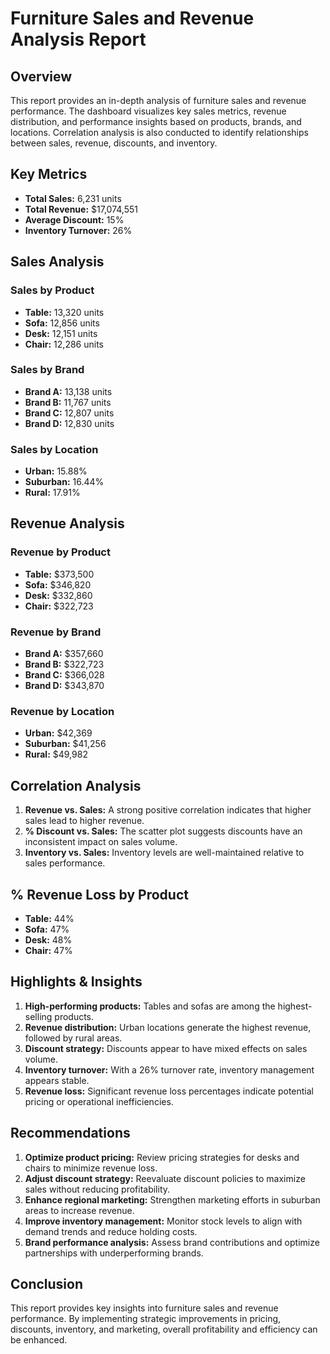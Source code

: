 # Furniture Sales and Revenue Analysis Report

## Overview
This report provides an in-depth analysis of furniture sales and revenue performance. The dashboard visualizes key sales metrics, revenue distribution, and performance insights based on products, brands, and locations. Correlation analysis is also conducted to identify relationships between sales, revenue, discounts, and inventory.

## Key Metrics
- **Total Sales:** 6,231 units
- **Total Revenue:** $17,074,551
- **Average Discount:** 15%
- **Inventory Turnover:** 26%

## Sales Analysis
### Sales by Product
- **Table:** 13,320 units
- **Sofa:** 12,856 units
- **Desk:** 12,151 units
- **Chair:** 12,286 units

### Sales by Brand
- **Brand A:** 13,138 units
- **Brand B:** 11,767 units
- **Brand C:** 12,807 units
- **Brand D:** 12,830 units

### Sales by Location
- **Urban:** 15.88%
- **Suburban:** 16.44%
- **Rural:** 17.91%

## Revenue Analysis
### Revenue by Product
- **Table:** $373,500
- **Sofa:** $346,820
- **Desk:** $332,860
- **Chair:** $322,723

### Revenue by Brand
- **Brand A:** $357,660
- **Brand B:** $322,723
- **Brand C:** $366,028
- **Brand D:** $343,870

### Revenue by Location
- **Urban:** $42,369
- **Suburban:** $41,256
- **Rural:** $49,982

## Correlation Analysis
1. **Revenue vs. Sales:** A strong positive correlation indicates that higher sales lead to higher revenue.
2. **% Discount vs. Sales:** The scatter plot suggests discounts have an inconsistent impact on sales volume.
3. **Inventory vs. Sales:** Inventory levels are well-maintained relative to sales performance.

## % Revenue Loss by Product
- **Table:** 44%
- **Sofa:** 47%
- **Desk:** 48%
- **Chair:** 47%

## Highlights & Insights
1. **High-performing products:** Tables and sofas are among the highest-selling products.
2. **Revenue distribution:** Urban locations generate the highest revenue, followed by rural areas.
3. **Discount strategy:** Discounts appear to have mixed effects on sales volume.
4. **Inventory turnover:** With a 26% turnover rate, inventory management appears stable.
5. **Revenue loss:** Significant revenue loss percentages indicate potential pricing or operational inefficiencies.

## Recommendations
1. **Optimize product pricing:** Review pricing strategies for desks and chairs to minimize revenue loss.
2. **Adjust discount strategy:** Reevaluate discount policies to maximize sales without reducing profitability.
3. **Enhance regional marketing:** Strengthen marketing efforts in suburban areas to increase revenue.
4. **Improve inventory management:** Monitor stock levels to align with demand trends and reduce holding costs.
5. **Brand performance analysis:** Assess brand contributions and optimize partnerships with underperforming brands.

## Conclusion
This report provides key insights into furniture sales and revenue performance. By implementing strategic improvements in pricing, discounts, inventory, and marketing, overall profitability and efficiency can be enhanced.

